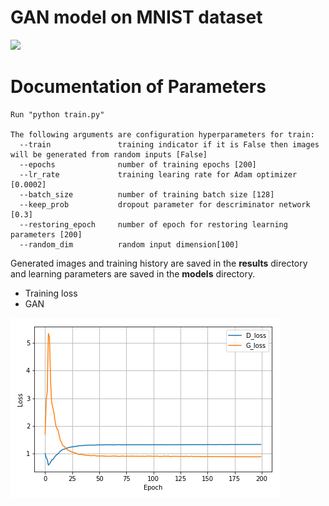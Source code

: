 # GAN model on MNIST dataset 

<p><img src = 'results/animation.gif'></p>


# Documentation of Parameters
    
    Run "python train.py"
    
    The following arguments are configuration hyperparameters for train: 
      --train               training indicator if it is False then images will be generated from random inputs [False]
      --epochs              number of training epochs [200]
      --lr_rate             training learing rate for Adam optimizer [0.0002]
      --batch_size          number of training batch size [128]
      --keep_prob           dropout parameter for descriminator network [0.3]
      --restoring_epoch     number of epoch for restoring learning parameters [200]
      --random_dim          random input dimension[100]

Generated images and training history are saved in the **results** directory and learning parameters are saved in the **models** directory.


* Training loss
 * GAN

![Loss](results/train_history.png)
